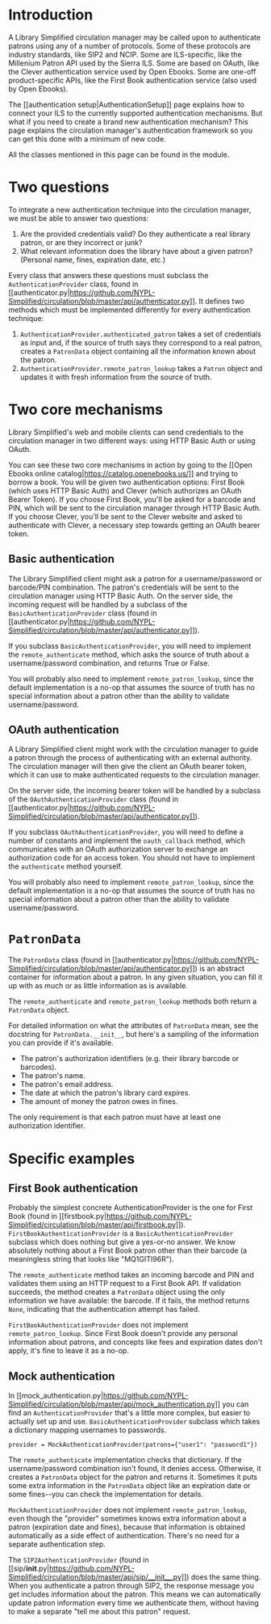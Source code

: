 # Introduction

A Library Simplified circulation manager may be called upon to authenticate patrons using any of a number of protocols. Some of these protocols are industry standards, like SIP2 and NCIP. Some are ILS-specific, like the Millenium Patron API used by the Sierra ILS. Some are based on OAuth, like the Clever authentication service used by Open Ebooks. Some are one-off product-specific APIs, like the First Book authentication service (also used by Open Ebooks).

The [[authentication setup|AuthenticationSetup]] page explains how to connect your ILS to the currently supported authentication mechanisms. But what if you need to create a brand new authentication mechanism? This page explains the circulation manager's authentication framework so you can get this done with a minimum of new code.

All the classes mentioned in this page can be found in the  module.

# Two questions

To integrate a new authentication technique into the circulation manager, we must be able to answer two questions:

1. Are the provided credentials valid? Do they authenticate a real library patron, or are they incorrect or junk?
2. What relevant information does the library have about a given patron? (Personal name, fines, expiration date, etc.)

Every class that answers these questions must subclass the `AuthenticationProvider` class, found in [[authenticator.py|https://github.com/NYPL-Simplified/circulation/blob/master/api/authenticator.py]]. It defines two methods which must be implemented differently for every authentication technique:

1. `AuthenticationProvider.authenticated_patron` takes a set of credentials as input and, if the source of truth says they correspond to a real patron, creates a `PatronData` object containing all the information known about the patron.
2. `AuthenticationProvider.remote_patron_lookup` takes a `Patron` object and updates it with fresh information from the source of truth.

# Two core mechanisms

Library Simplified's web and mobile clients can send credentials to the circulation manager in two different ways: using HTTP Basic Auth or using OAuth.

You can see these two core mechanisms in action by going to the [[Open Ebooks online catalog|https://catalog.openebooks.us/]] and trying to borrow a book. You will be given two authentication options: First Book (which uses HTTP Basic Auth) and Clever (which authorizes an OAuth Bearer Token). If you choose First Book, you'll be asked for a barcode and PIN, which will be sent to the circulation manager through HTTP Basic Auth. If you choose Clever, you'll be sent to the Clever website and asked to authenticate with Clever, a necessary step towards getting an OAuth bearer token.

## Basic authentication

The Library Simplified client might ask a patron for a username/password or barcode/PIN combination. The patron's credentials will be sent to the circulation manager using HTTP Basic Auth. On the server side, the incoming request will be handled by a subclass of the `BasicAuthenticationProvider` class (found in [[authenticator.py|https://github.com/NYPL-Simplified/circulation/blob/master/api/authenticator.py]]).

If you subclass `BasicAuthenticationProvider`, you will need to implement the `remote_authenticate` method, which asks the source of truth about a username/password combination, and returns True or False.

You will probably also need to implement `remote_patron_lookup`, since the default implementation is a no-op that assumes the source of truth has no special information about a patron other than the ability to validate username/password.

## OAuth authentication

A Library Simplified client might work with the circulation manager to guide a patron through the process of authenticating with an external authority. The circulation manager will then give the client an OAuth bearer token, which it can use to make authenticated requests to the circulation manager. 

On the server side, the incoming bearer token will be handled by a subclass of the `OAuthAuthenticationProvider` class (found in [[authenticator.py|https://github.com/NYPL-Simplified/circulation/blob/master/api/authenticator.py]]).

If you subclass `OAuthAuthenticationProvider`, you will need to define a number of constants and implement the `oauth_callback` method, which communicates with an OAuth authorization server to exchange an authorization code for an access token. You should not have to implement the `authenticate` method yourself.

You will probably also need to implement `remote_patron_lookup`, since the default implementation is a no-op that assumes the source of truth has no special information about a patron other than the ability to validate username/password.

# `PatronData`

The `PatronData` class (found in [[authenticator.py|https://github.com/NYPL-Simplified/circulation/blob/master/api/authenticator.py]]) is an abstract container for information about a patron. In any given situation, you can fill it up with as much or as little information as is available.

The `remote_authenticate` and `remote_patron_lookup` methods both return a `PatronData` object.

For detailed information on what the attributes of `PatronData` mean, see the docstring for `PatronData.__init__`,  but here's a sampling of the information you can provide if it's available.

* The patron's authorization identifiers (e.g. their library barcode or barcodes).
* The patron's name.
* The patron's email address.
* The date at which the patron's library card expires.
* The amount of money the patron owes in fines.

The only requirement is that each patron must have at least one authorization identifier.

# Specific examples

## First Book authentication

Probably the simplest concrete AuthenticationProvider is the one for First Book
(found in [[firstbook.py|https://github.com/NYPL-Simplified/circulation/blob/master/api/firstbook.py]]). `FirstBookAuthenticationProvider` is a `BasicAuthenticationProvider` subclass which does nothing but give a yes-or-no answer. We know absolutely nothing about a First Book patron other than their barcode (a meaningless string that looks like "MQ1GITI96R").

The `remote_authenticate` method takes an incoming barcode and PIN and validates them using an HTTP request to a First Book API. If validation succeeds, the method creates a `PatronData` object using the only information we have available: the barcode. If it fails, the method returns `None`, indicating that the authentication attempt has failed.

`FirstBookAuthenticationProvider` does not implement `remote_patron_lookup`. Since First Book doesn't provide any personal information about patrons, and concepts like fees and expiration dates don't apply, it's fine to leave it as a no-op.

## Mock authentication

In [[mock_authentication.py|https://github.com/NYPL-Simplified/circulation/blob/master/api/mock_authentication.py]] you can find an `AuthenticationProvider` that's a little more complex, but easier to actually set up and use. `BasicAuthenticationProvider` subclass which  takes a dictionary mapping usernames to passwords.

```
provider = MockAuthenticationProvider(patrons={"user1": "password1"})
```

The `remote_authenticate` implementation checks that dictionary. If the username/password combination isn't found, it denies access. Otherwise, it creates a `PatronData` object for the patron and returns it. Sometimes it puts some extra information in the `PatronData` object like an expiration date or some fines--you can check the implementation for details.

`MockAuthenticationProvider` does not implement `remote_patron_lookup`, even though the "provider" sometimes knows extra information about a patron (expiration date and fines), because that information is obtained automatically as a side effect of authentication. There's no need for a separate authentication step.

The `SIP2AuthenticationProvider` (found in [[sip/__init__.py|https://github.com/NYPL-Simplified/circulation/blob/master/api/sip/__init__.py]]) does the same thing. When you authenticate a patron through SIP2, the response message you get includes information about the patron. This means we can automatically update patron information every time we authenticate them, without having to make a separate "tell me about this patron" request.
